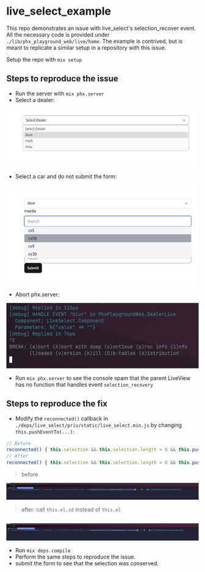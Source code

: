 # live_select_example

This repo demonstrates an issue with live_select's selection_recover event.
All the necessary code is provided under `./lib/phx_playground_web/live/home`.
The example is contrived, but is meant to replicate a similar setup in a repository
with this issue.

Setup the repo with `mix setup`

## Steps to reproduce the issue

 * Run the server with `mix phx.server`
 * Select a dealer:

 ![dealer](./docs/assets/dealer-select.png)

 * Select a car and do not submit the form:

 ![car](./docs/assets/car-select.png)

 * Abort phx.server:

 ![abort](./docs/assets/abort.png)

 * Run `mix phx.server` to see the console spam that the parent LiveView has no
   function that handles event `selection_recovery`

## Steps to reproduce the fix

 * Modify the `reconnected()` callback in `./deps/live_select/priv/static/live_select.min.js` by changing `this.pushEventTo(...)`:

```javascript
// Before
reconnected() { this.selection && this.selection.length > 0 && this.pushEventTo(this.el, "selection_recovery", this.selection) }
// After                                                                       change --↴
reconnected() { this.selection && this.selection.length > 0 && this.pushEventTo(this.el.id, "selection_recovery", this.selection) }

```
 > before

 ![before](./docs/assets/before.png)

 > after: call `this.el.id` instead of `this.el`

```javascript
```

 ![after](./docs/assets/after.png)

 * Run `mix deps.compile`
 * Perform the same steps to reproduce the issue.
 * submit the form to see that the selection was conserved.
